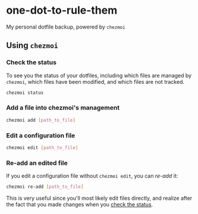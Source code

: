 # one-dot-to-rule-them

My personal dotfile backup, powered by `chezmoi`

## Using `chezmoi`

### Check the status

To see you the status of your dotfiles, including which files
are managed by `chezmoi`, which files have been modified, and which files are not tracked.

```bash
chezmoi status
````

### Add a file into chezmoi's management

````bash
chezmoi add [path_to_file]
````


### Edit a configuration file

```bash
chezmoi edit [path_to_file]
````

### Re-add an edited file

If you edit a configuration file without `chezmoi edit`, you can _re-add_ it:

```bash
chezmoi re-add [path_to_file]
````
This is very useful since you'll most likely edit files directly,
and realize after the fact that you made changes when you [check the status](#check-the-status).
````

